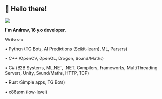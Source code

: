 ## 👋 Hello there!

 <img src="https://gifer.com/ru/M72a.gif
"/>       

**I'm Andrew, 16 y.o developer.**

Write on:

• Python (TG Bots, AI Predictions (Scikit-learn), ML, Parsers)

• C++ (OpenCV, OpenGL, Drogon, Sound/Maths)

• С# (B2B Systems, ML.NET, .NET, Compilers, Frameworks, MultiThreading Servers, Unity, Sound/Maths, HTTP, TCP)

• Rust (Simple apps, TG Bots)

• x86asm (low-level)







